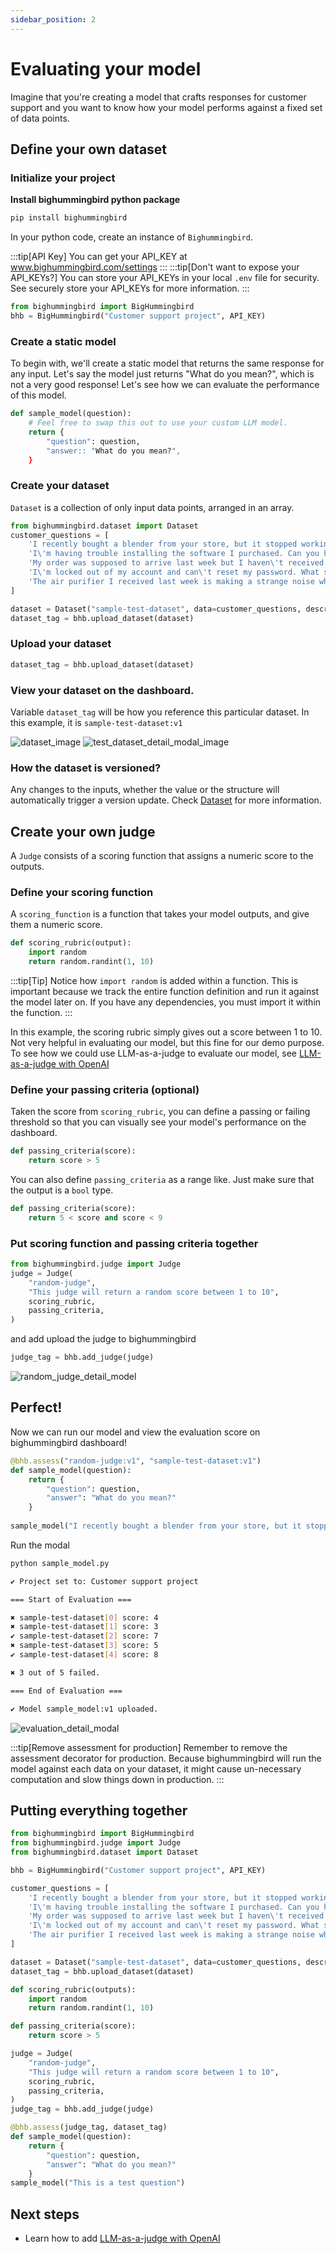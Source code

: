 ```yaml
---
sidebar_position: 2
---
```


# Evaluating your model 
Imagine that you're creating a model that crafts responses for customer support and you want to know how your model performs against a fixed set of data points. 

## Define your own dataset
### Initialize your project
**Install bighummingbird python package**
```bash
pip install bighummingbird
```
In your python code, create an instance of `Bighummingbird`. 

:::tip[API Key]
You can get your API_KEY at www.bighummingbird.com/settings
:::
:::tip[Don't want to expose your API_KEYs?]
You can store your API_KEYs in your local `.env` file for security. See securely store your API_KEYs for more information.
:::

```python
from bighummingbird import BigHummingbird
bhb = BigHummingbird("Customer support project", API_KEY)
```

### Create a static model
To begin with, we'll create a static model that returns the same response for any input. Let's say the model just returns "What do you mean?", which is not a very good response! Let's see how we can evaluate the performance of this model. 

```python
def sample_model(question):
    # Feel free to swap this out to use your custom LLM model.
    return {
        "question": question,
        "answer:: "What do you mean?",
    }
```

### Create your dataset
`Dataset` is a collection of only input data points, arranged in an array.

```python
from bighummingbird.dataset import Dataset
customer_questions = [
    'I recently bought a blender from your store, but it stopped working within a week.',
    'I\'m having trouble installing the software I purchased. Can you help?',
    'My order was supposed to arrive last week but I haven\'t received it yet. What\'s happening?',
    'I\'m locked out of my account and can\'t reset my password. What should I do?',
    'The air purifier I received last week is making a strange noise when it\'s on the highest setting. Should I be concerned or is this normal?'
]

dataset = Dataset("sample-test-dataset", data=customer_questions, description="Customer questions")
dataset_tag = bhb.upload_dataset(dataset)
```

### Upload your dataset
```python
dataset_tag = bhb.upload_dataset(dataset)
```

### View your dataset on the dashboard. 
Variable `dataset_tag` will be how you reference this particular dataset. In this example, it is `sample-test-dataset:v1`

![dataset_image](../../static/img/dataset_table.png)
![test_dataset_detail_modal_image](../../static/img/test_dataset_detail_modal.png)

### How the dataset is versioned?
Any changes to the inputs, whether the value or the structure will automatically trigger a version update. Check [Dataset](../concepts/dataset.md) for more information.



## Create your own judge
A `Judge` consists of a scoring function that assigns a numeric score to the outputs. 

### Define your scoring function
A `scoring_function` is a function that takes your model outputs, and give them a numeric score. 
```python
def scoring_rubric(output):
    import random
    return random.randint(1, 10)
```
:::tip[Tip]
Notice how `import random` is added within a function. This is important because we track the entire function definition and run it against the model later on. If you have any dependencies, you must import it within the function. 
:::

In this example, the scoring rubric simply gives out a score between 1 to 10. Not very helpful in evaluating our model, but this fine for our demo purpose. To see how we could use LLM-as-a-judge to evaluate our model, see [LLM-as-a-judge with OpenAI](./llm_as_a_judge.md)

### Define your passing criteria (optional)

Taken the score from `scoring_rubric`, you can define a passing or failing threshold so that you can visually see your model's performance on the dashboard. 
```python
def passing_criteria(score):
    return score > 5
```

You can also define `passing_criteria` as a range like. Just make sure that the output is a `bool` type.

```python
def passing_criteria(score):
    return 5 < score and score < 9
```

### Put scoring function and passing criteria together
```python
from bighummingbird.judge import Judge
judge = Judge(
    "random-judge",
    "This judge will return a random score between 1 to 10",
    scoring_rubric,
    passing_criteria,
)
```
and add upload the judge to bighummingbird
```python
judge_tag = bhb.add_judge(judge)
```
![random_judge_detail_model](../../static/img/random_judge_detail_modal.png)

## Perfect!
Now we can run our model and view the evaluation score on bighummingbird dashboard!

```python title="sample_model.py"
@bhb.assess("random-judge:v1", "sample-test-dataset:v1")
def sample_model(question):
    return {
        "question": question,
        "answer": "What do you mean?"
    }
    
sample_model("I recently bought a blender from your store, but it stopped working within a week.")
```
Run the modal
```bash
python sample_model.py
```

```bash
✔ Project set to: Customer support project

=== Start of Evaluation ===

✖ sample-test-dataset[0] score: 4
✖ sample-test-dataset[1] score: 3
✔ sample-test-dataset[2] score: 7
✖ sample-test-dataset[3] score: 5
✔ sample-test-dataset[4] score: 8

✖ 3 out of 5 failed.

=== End of Evaluation ===

✔ Model sample_model:v1 uploaded.
```
![evaluation_detail_modal](../../static/img/evaluation_sample_detail_modal.png)

:::tip[Remove assessment for production]
Remember to remove the assessment decorator for production. Because bighummingbird will run the model against each data on your dataset, it might cause un-necessary computation and slow things down in production. 
:::

## Putting everything together
```python
from bighummingbird import BigHummingbird
from bighummingbird.judge import Judge
from bighummingbird.dataset import Dataset

bhb = BigHummingbird("Customer support project", API_KEY)

customer_questions = [
    'I recently bought a blender from your store, but it stopped working within a week.',
    'I\'m having trouble installing the software I purchased. Can you help?',
    'My order was supposed to arrive last week but I haven\'t received it yet. What\'s happening?',
    'I\'m locked out of my account and can\'t reset my password. What should I do?',
    'The air purifier I received last week is making a strange noise when it\'s on the highest setting. Should I be concerned or is this normal?'
]

dataset = Dataset("sample-test-dataset", data=customer_questions, description="Customer questions")
dataset_tag = bhb.upload_dataset(dataset)

def scoring_rubric(outputs):
    import random
    return random.randint(1, 10)

def passing_criteria(score):
    return score > 5

judge = Judge(
    "random-judge",
    "This judge will return a random score between 1 to 10",
    scoring_rubric,
    passing_criteria,
)
judge_tag = bhb.add_judge(judge)

@bhb.assess(judge_tag, dataset_tag)
def sample_model(question):
    return {
        "question": question,
        "answer": "What do you mean?"
    }
sample_model("This is a test question")
```
## Next steps
- Learn how to add [LLM-as-a-judge with OpenAI](./llm_as_a_judge.md)